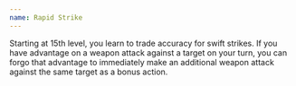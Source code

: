 ```yaml
---
name: Rapid Strike
---
```

Starting at 15th level, you learn to trade accuracy for swift strikes. If you have advantage on a weapon attack
against a target on your turn, you can forgo that advantage to immediately make an additional weapon attack against the
same target as a bonus action.

